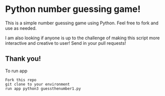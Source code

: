 # Python number guessing game!

This is a simple number guessing game using Python. 
Feel free to fork and use as needed.

I am also looking if anyone is up to the challenge of making this script more interactive and creative to user! Send in your pull requests!

Thank you! 
---------------------
To run app

    Fork this repo
    git clone to your environment
    run app python3 guessthenumber1.py
